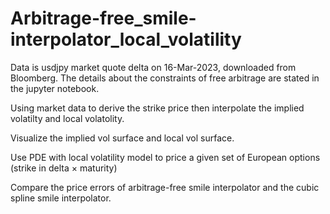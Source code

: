 # Arbitrage-free_smile-interpolator_local_volatility

Data is usdjpy market quote delta on 16-Mar-2023, downloaded from Bloomberg. The details about the constraints of free arbitrage are stated in the jupyter notebook.

Using market data to derive the strike price then interpolate the implied volatilty and local volatolity. 

Visualize the implied vol surface and local vol surface. 

Use PDE with local volatility model to price a given set of European options (strike in delta  ×  maturity)

Compare the price errors of arbitrage-free smile interpolator and the cubic spline smile interpolator.
